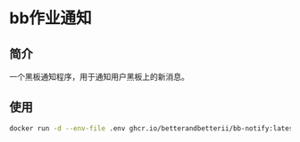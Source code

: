 # bb作业通知

## 简介

一个黑板通知程序，用于通知用户黑板上的新消息。

## 使用

```bash
docker run -d --env-file .env ghcr.io/betterandbetterii/bb-notify:latest
```

